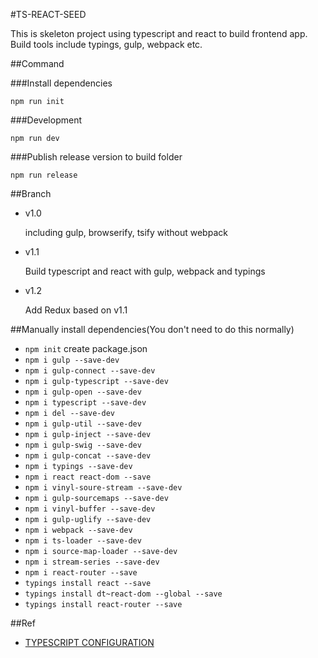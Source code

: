 #TS-REACT-SEED

This is skeleton project using typescript and react to build frontend app.
Build tools include typings, gulp, webpack etc.

##Command

###Install dependencies

`npm run init`

###Development

`npm run dev`

###Publish release version to build folder

`npm run release`

##Branch

+ v1.0  

  including gulp, browserify, tsify without webpack

+ v1.1

  Build typescript and react with gulp, webpack and typings

+ v1.2

  Add Redux based on v1.1



##Manually install dependencies(You don't need to do this normally)

+ `npm init`  create package.json
+ `npm i gulp --save-dev`
+ `npm i gulp-connect --save-dev`
+ `npm i gulp-typescript --save-dev`
+ `npm i gulp-open --save-dev`
+ `npm i typescript --save-dev`
+ `npm i del --save-dev`
+ `npm i gulp-util --save-dev`
+ `npm i gulp-inject --save-dev`
+ `npm i gulp-swig --save-dev`
+ `npm i gulp-concat --save-dev`
+ `npm i typings --save-dev`
+ `npm i react react-dom --save`
+ `npm i vinyl-soure-stream --save-dev`
+ `npm i gulp-sourcemaps --save-dev`
+ `npm i vinyl-buffer --save-dev`
+ `npm i gulp-uglify --save-dev`
+ `npm i webpack --save-dev`
+ `npm i ts-loader --save-dev`
+ `npm i source-map-loader --save-dev`
+ `npm i stream-series --save-dev`
+ `npm i react-router --save`
+ `typings install react --save`
+ `typings install dt~react-dom --global --save`
+ `typings install react-router --save`


##Ref

+ [TYPESCRIPT CONFIGURATION](https://angular.io/docs/ts/latest/guide/typescript-configuration.html)
